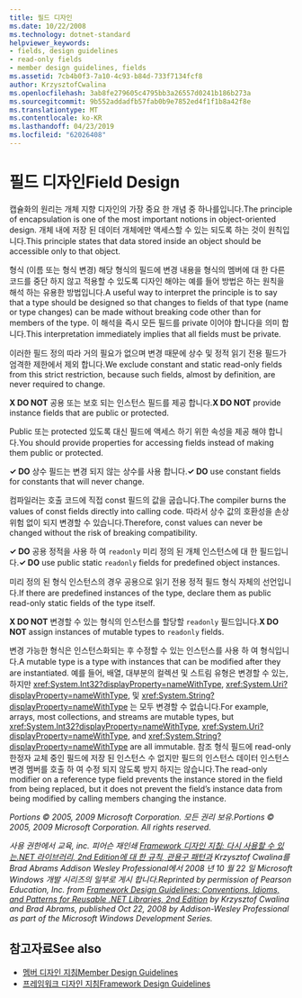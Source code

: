 ```yaml
---
title: 필드 디자인
ms.date: 10/22/2008
ms.technology: dotnet-standard
helpviewer_keywords:
- fields, design guidelines
- read-only fields
- member design guidelines, fields
ms.assetid: 7cb4b0f3-7a10-4c93-b84d-733f7134fcf8
author: KrzysztofCwalina
ms.openlocfilehash: 3ab8fe279605c4795bb3a26557d0241b186b273a
ms.sourcegitcommit: 9b552addadfb57fab0b9e7852ed4f1f1b8a42f8e
ms.translationtype: MT
ms.contentlocale: ko-KR
ms.lasthandoff: 04/23/2019
ms.locfileid: "62026408"
---
```

# <a name="field-design"></a><span data-ttu-id="272d4-102">필드 디자인</span><span class="sxs-lookup"><span data-stu-id="272d4-102">Field Design</span></span>
<span data-ttu-id="272d4-103">캡슐화의 원리는 개체 지향 디자인의 가장 중요 한 개념 중 하나를입니다.</span><span class="sxs-lookup"><span data-stu-id="272d4-103">The principle of encapsulation is one of the most important notions in object-oriented design.</span></span> <span data-ttu-id="272d4-104">개체 내에 저장 된 데이터 개체에만 액세스할 수 있는 되도록 하는 것이 원칙입니다.</span><span class="sxs-lookup"><span data-stu-id="272d4-104">This principle states that data stored inside an object should be accessible only to that object.</span></span>  
  
 <span data-ttu-id="272d4-105">형식 (이름 또는 형식 변경) 해당 형식의 필드에 변경 내용을 형식의 멤버에 대 한 다른 코드를 중단 하지 않고 적용할 수 있도록 디자인 해야는 예를 들어 방법은 하는 원칙을 해석 하는 유용한 방법입니다.</span><span class="sxs-lookup"><span data-stu-id="272d4-105">A useful way to interpret the principle is to say that a type should be designed so that changes to fields of that type (name or type changes) can be made without breaking code other than for members of the type.</span></span> <span data-ttu-id="272d4-106">이 해석을 즉시 모든 필드를 private 이어야 합니다을 의미 합니다.</span><span class="sxs-lookup"><span data-stu-id="272d4-106">This interpretation immediately implies that all fields must be private.</span></span>  
  
 <span data-ttu-id="272d4-107">이러한 필드 정의 따라 거의 필요가 없으며 변경 때문에 상수 및 정적 읽기 전용 필드가 엄격한 제한에서 제외 합니다.</span><span class="sxs-lookup"><span data-stu-id="272d4-107">We exclude constant and static read-only fields from this strict restriction, because such fields, almost by definition, are never required to change.</span></span>  
  
 <span data-ttu-id="272d4-108">**X DO NOT** 공용 또는 보호 되는 인스턴스 필드를 제공 합니다.</span><span class="sxs-lookup"><span data-stu-id="272d4-108">**X DO NOT** provide instance fields that are public or protected.</span></span>  
  
 <span data-ttu-id="272d4-109">Public 또는 protected 있도록 대신 필드에 액세스 하기 위한 속성을 제공 해야 합니다.</span><span class="sxs-lookup"><span data-stu-id="272d4-109">You should provide properties for accessing fields instead of making them public or protected.</span></span>  
  
 <span data-ttu-id="272d4-110">**✓ DO** 상수 필드는 변경 되지 않는 상수를 사용 합니다.</span><span class="sxs-lookup"><span data-stu-id="272d4-110">**✓ DO** use constant fields for constants that will never change.</span></span>  
  
 <span data-ttu-id="272d4-111">컴파일러는 호출 코드에 직접 const 필드의 값을 굽습니다.</span><span class="sxs-lookup"><span data-stu-id="272d4-111">The compiler burns the values of const fields directly into calling code.</span></span> <span data-ttu-id="272d4-112">따라서 상수 값의 호환성을 손상 위험 없이 되지 변경할 수 있습니다.</span><span class="sxs-lookup"><span data-stu-id="272d4-112">Therefore, const values can never be changed without the risk of breaking compatibility.</span></span>  
  
 <span data-ttu-id="272d4-113">**✓ DO** 공용 정적을 사용 하 여 `readonly` 미리 정의 된 개체 인스턴스에 대 한 필드입니다.</span><span class="sxs-lookup"><span data-stu-id="272d4-113">**✓ DO** use public static `readonly` fields for predefined object instances.</span></span>  
  
 <span data-ttu-id="272d4-114">미리 정의 된 형식 인스턴스의 경우 공용으로 읽기 전용 정적 필드 형식 자체의 선언입니다.</span><span class="sxs-lookup"><span data-stu-id="272d4-114">If there are predefined instances of the type, declare them as public read-only static fields of the type itself.</span></span>  
  
 <span data-ttu-id="272d4-115">**X DO NOT** 변경할 수 있는 형식의 인스턴스를 할당할 `readonly` 필드입니다.</span><span class="sxs-lookup"><span data-stu-id="272d4-115">**X DO NOT** assign instances of mutable types to `readonly` fields.</span></span>  
  
 <span data-ttu-id="272d4-116">변경 가능한 형식은 인스턴스화되는 후 수정할 수 있는 인스턴스를 사용 하 여 형식입니다.</span><span class="sxs-lookup"><span data-stu-id="272d4-116">A mutable type is a type with instances that can be modified after they are instantiated.</span></span> <span data-ttu-id="272d4-117">예를 들어, 배열, 대부분의 컬렉션 및 스트림 유형은 변경할 수 있는, 하지만 <xref:System.Int32?displayProperty=nameWithType>, <xref:System.Uri?displayProperty=nameWithType>, 및 <xref:System.String?displayProperty=nameWithType> 는 모두 변경할 수 없습니다.</span><span class="sxs-lookup"><span data-stu-id="272d4-117">For example, arrays, most collections, and streams are mutable types, but <xref:System.Int32?displayProperty=nameWithType>, <xref:System.Uri?displayProperty=nameWithType>, and <xref:System.String?displayProperty=nameWithType> are all immutable.</span></span> <span data-ttu-id="272d4-118">참조 형식 필드에 read-only 한정자 교체 중인 필드에 저장 된 인스턴스 수 없지만 필드의 인스턴스 데이터 인스턴스 변경 멤버를 호출 하 여 수정 되지 않도록 방지 하지는 않습니다.</span><span class="sxs-lookup"><span data-stu-id="272d4-118">The read-only modifier on a reference type field prevents the instance stored in the field from being replaced, but it does not prevent the field’s instance data from being modified by calling members changing the instance.</span></span>  
  
 <span data-ttu-id="272d4-119">*Portions © 2005, 2009 Microsoft Corporation. 모든 권리 보유.*</span><span class="sxs-lookup"><span data-stu-id="272d4-119">*Portions © 2005, 2009 Microsoft Corporation. All rights reserved.*</span></span>  
  
 <span data-ttu-id="272d4-120">*사용 권한에서 교육, inc. 피어슨 재인쇄 [Framework 디자인 지침: 다시 사용할 수 있는.NET 라이브러리, 2nd Edition에 대 한 규칙, 관용구 패턴과](https://www.informit.com/store/framework-design-guidelines-conventions-idioms-and-9780321545619) Krzysztof Cwalina를 Brad Abrams Addison Wesley Professional에서 2008 년 10 월 22 일 Microsoft Windows 개발 시리즈의 일부로 게시 합니다.*</span><span class="sxs-lookup"><span data-stu-id="272d4-120">*Reprinted by permission of Pearson Education, Inc. from [Framework Design Guidelines: Conventions, Idioms, and Patterns for Reusable .NET Libraries, 2nd Edition](https://www.informit.com/store/framework-design-guidelines-conventions-idioms-and-9780321545619) by Krzysztof Cwalina and Brad Abrams, published Oct 22, 2008 by Addison-Wesley Professional as part of the Microsoft Windows Development Series.*</span></span>  
  
## <a name="see-also"></a><span data-ttu-id="272d4-121">참고자료</span><span class="sxs-lookup"><span data-stu-id="272d4-121">See also</span></span>

- [<span data-ttu-id="272d4-122">멤버 디자인 지침</span><span class="sxs-lookup"><span data-stu-id="272d4-122">Member Design Guidelines</span></span>](../../../docs/standard/design-guidelines/member.md)
- [<span data-ttu-id="272d4-123">프레임워크 디자인 지침</span><span class="sxs-lookup"><span data-stu-id="272d4-123">Framework Design Guidelines</span></span>](../../../docs/standard/design-guidelines/index.md)
